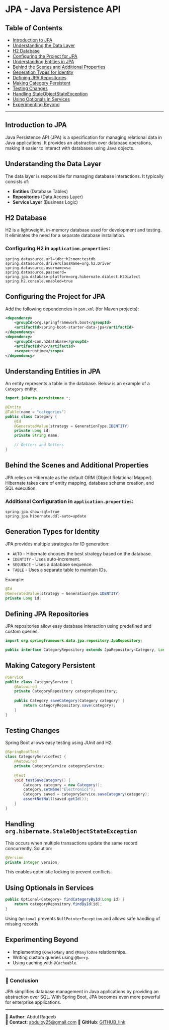 # JPA - Java Persistence API

## Table of Contents

- [Introduction to JPA](#introduction-to-jpa)
- [Understanding the Data Layer](#understanding-the-data-layer)
- [H2 Database](#h2-database)
- [Configuring the Project for JPA](#configuring-the-project-for-jpa)
- [Understanding Entities in JPA](#understanding-entities-in-jpa)
- [Behind the Scenes and Additional Properties](#behind-the-scenes-and-additional-properties)
- [Generation Types for Identity](#generation-types-for-identity)
- [Defining JPA Repositories](#defining-jpa-repositories)
- [Making Category Persistent](#making-category-persistent)
- [Testing Changes](#testing-changes)
- [Handling StaleObjectStateException](#handling-staleobjectstateexception)
- [Using Optionals in Services](#using-optionals-in-services)
- [Experimenting Beyond](#experimenting-beyond)

---

## Introduction to JPA

Java Persistence API (JPA) is a specification for managing relational data in Java applications. It provides an abstraction over database operations, making it easier to interact with databases using Java objects.

## Understanding the Data Layer

The data layer is responsible for managing database interactions. It typically consists of:

- **Entities** (Database Tables)
- **Repositories** (Data Access Layer)
- **Service Layer** (Business Logic)

## H2 Database

H2 is a lightweight, in-memory database used for development and testing. It eliminates the need for a separate database installation.

### Configuring H2 in `application.properties`:

```properties
spring.datasource.url=jdbc:h2:mem:testdb
spring.datasource.driverClassName=org.h2.Driver
spring.datasource.username=sa
spring.datasource.password=
spring.jpa.database-platform=org.hibernate.dialect.H2Dialect
spring.h2.console.enabled=true
```

## Configuring the Project for JPA

Add the following dependencies in `pom.xml` (for Maven projects):

```xml
<dependency>
    <groupId>org.springframework.boot</groupId>
    <artifactId>spring-boot-starter-data-jpa</artifactId>
</dependency>
<dependency>
    <groupId>com.h2database</groupId>
    <artifactId>h2</artifactId>
    <scope>runtime</scope>
</dependency>
```

## Understanding Entities in JPA

An entity represents a table in the database. Below is an example of a `Category` entity:

```java
import jakarta.persistence.*;

@Entity
@Table(name = "categories")
public class Category {
    @Id
    @GeneratedValue(strategy = GenerationType.IDENTITY)
    private Long id;
    private String name;
    
    // Getters and Setters
}
```

## Behind the Scenes and Additional Properties

JPA relies on Hibernate as the default ORM (Object Relational Mapper). Hibernate takes care of entity mapping, database schema creation, and SQL execution.

### Additional Configuration in `application.properties`:

```properties
spring.jpa.show-sql=true
spring.jpa.hibernate.ddl-auto=update
```

## Generation Types for Identity

JPA provides multiple strategies for ID generation:

- `AUTO` - Hibernate chooses the best strategy based on the database.
- `IDENTITY` - Uses auto-increment.
- `SEQUENCE` - Uses a database sequence.
- `TABLE` - Uses a separate table to maintain IDs.

Example:

```java
@Id
@GeneratedValue(strategy = GenerationType.IDENTITY)
private Long id;
```

## Defining JPA Repositories

JPA repositories allow easy database interaction using predefined and custom queries.

```java
import org.springframework.data.jpa.repository.JpaRepository;

public interface CategoryRepository extends JpaRepository<Category, Long> {}
```

## Making Category Persistent

```java
@Service
public class CategoryService {
    @Autowired
    private CategoryRepository categoryRepository;
    
    public Category saveCategory(Category category) {
        return categoryRepository.save(category);
    }
}
```

## Testing Changes

Spring Boot allows easy testing using JUnit and H2.

```java
@SpringBootTest
class CategoryServiceTest {
    @Autowired
    private CategoryService categoryService;
    
    @Test
    void testSaveCategory() {
        Category category = new Category();
        category.setName("Electronics");
        Category saved = categoryService.saveCategory(category);
        assertNotNull(saved.getId());
    }
}
```

## Handling `org.hibernate.StaleObjectStateException`

This occurs when multiple transactions update the same record concurrently. Solution:

```java
@Version
private Integer version;
```

This enables optimistic locking to prevent conflicts.

## Using Optionals in Services

```java
public Optional<Category> findCategoryById(Long id) {
    return categoryRepository.findById(id);
}
```

Using `Optional` prevents `NullPointerException` and allows safe handling of missing records.

## Experimenting Beyond

- Implementing `@OneToMany` and `@ManyToOne` relationships.
- Writing custom queries using `@Query`.
- Using caching with `@Cacheable`.

---

### 🚀 Conclusion

JPA simplifies database management in Java applications by providing an abstraction over SQL. With Spring Boot, JPA becomes even more powerful for enterprise applications.

---

📍 **Author**: Abdul Raqeeb  
📧 **Contact**: abduloy25@gmail.com 
🔗 **GitHub**: [GITHUB_link](https://github.com/Abddev-rqb)

